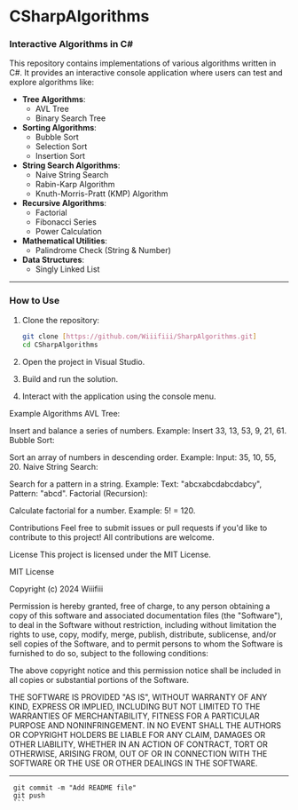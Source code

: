 # CSharpAlgorithms


### Interactive Algorithms in C#

This repository contains implementations of various algorithms written in C#. It provides an interactive console application where users can test and explore algorithms like:

- **Tree Algorithms**:
  - AVL Tree
  - Binary Search Tree
- **Sorting Algorithms**:
  - Bubble Sort
  - Selection Sort
  - Insertion Sort
- **String Search Algorithms**:
  - Naive String Search
  - Rabin-Karp Algorithm
  - Knuth-Morris-Pratt (KMP) Algorithm
- **Recursive Algorithms**:
  - Factorial
  - Fibonacci Series
  - Power Calculation
- **Mathematical Utilities**:
  - Palindrome Check (String & Number)
- **Data Structures**:
  - Singly Linked List

---

### How to Use

1. Clone the repository:
   ```bash
   git clone [https://github.com/Wiiifiii/SharpAlgorithms.git]
   cd CSharpAlgorithms
2. Open the project in Visual Studio.

3. Build and run the solution.

4. Interact with the application using the console menu.

Example Algorithms
AVL Tree:

Insert and balance a series of numbers.
Example: Insert 33, 13, 53, 9, 21, 61.
Bubble Sort:

Sort an array of numbers in descending order.
Example: Input: 35, 10, 55, 20.
Naive String Search:

Search for a pattern in a string.
Example: Text: "abcxabcdabcdabcy", Pattern: "abcd".
Factorial (Recursion):

Calculate factorial for a number.
Example: 5! = 120.

Contributions
Feel free to submit issues or pull requests if you'd like to contribute to this project! All contributions are welcome.

License
This project is licensed under the MIT License.

MIT License

Copyright (c) 2024 Wiiifiii

Permission is hereby granted, free of charge, to any person obtaining a copy of this software and associated documentation files (the "Software"), 
to deal in the Software without restriction, including without limitation the rights to use, copy, modify, merge, publish, distribute, sublicense, 
and/or sell copies of the Software, and to permit persons to whom the Software is furnished to do so, subject to the following conditions:

The above copyright notice and this permission notice shall be included in all copies or substantial portions of the Software.

THE SOFTWARE IS PROVIDED "AS IS", WITHOUT WARRANTY OF ANY KIND, EXPRESS OR IMPLIED, INCLUDING BUT NOT LIMITED TO THE WARRANTIES OF MERCHANTABILITY, 
FITNESS FOR A PARTICULAR PURPOSE AND NONINFRINGEMENT. IN NO EVENT SHALL THE AUTHORS OR COPYRIGHT HOLDERS BE LIABLE FOR ANY CLAIM, 
DAMAGES OR OTHER LIABILITY, WHETHER IN AN ACTION OF CONTRACT, TORT OR OTHERWISE, ARISING FROM, 
OUT OF OR IN CONNECTION WITH THE SOFTWARE OR THE USE OR OTHER DEALINGS IN THE SOFTWARE.


---


     git commit -m "Add README file"
     git push
     ```


